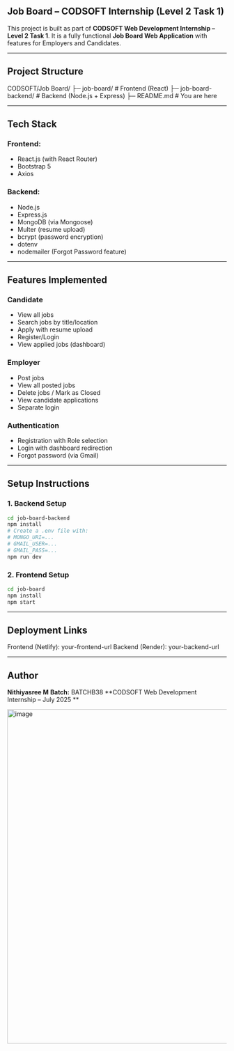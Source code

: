 ## Job Board – CODSOFT Internship (Level 2 Task 1)

This project is built as part of **CODSOFT Web Development Internship – Level 2 Task 1**. It is a fully functional **Job Board Web Application** with features for Employers and Candidates.

---

## Project Structure

CODSOFT/Job Board/
├─ job-board/ # Frontend (React)
├─ job-board-backend/ # Backend (Node.js + Express)
├─ README.md # You are here


---

## Tech Stack

### Frontend:
- React.js (with React Router)
- Bootstrap 5
- Axios

### Backend:
- Node.js
- Express.js
- MongoDB (via Mongoose)
- Multer (resume upload)
- bcrypt (password encryption)
- dotenv
- nodemailer (Forgot Password feature)

---

## Features Implemented

### Candidate
- View all jobs
- Search jobs by title/location
- Apply with resume upload
- Register/Login
- View applied jobs (dashboard)

### Employer
- Post jobs
- View all posted jobs
- Delete jobs / Mark as Closed
- View candidate applications
- Separate login

### Authentication
- Registration with Role selection
- Login with dashboard redirection
- Forgot password (via Gmail)

---

## Setup Instructions

### 1. Backend Setup

```bash
cd job-board-backend
npm install
# Create a .env file with:
# MONGO_URI=...
# GMAIL_USER=...
# GMAIL_PASS=...
npm run dev
```
### 2. Frontend Setup
```bash
cd job-board
npm install
npm start
```

---

## Deployment Links


 Frontend (Netlify): your-frontend-url
 Backend (Render): your-backend-url


---

## Author

**Nithiyasree M**
**Batch:** BATCHB38 
**CODSOFT Web Development Internship – July 2025
**



<img width="1366" height="768" alt="image" src="https://github.com/user-attachments/assets/b9013e05-86b9-467f-aa72-6a973cd8943e" />

